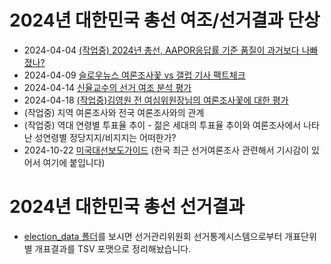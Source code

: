 # 2024년 대한민국 총선 여조/선거결과 단상

* 2024-04-04 [(작업중) 2024년 총선, AAPOR응답률 기준 품질이 과거보다 나빠졌나?](20240404Virtual.md)
* 2024-04-09 [슬로우뉴스 여론조사꽃 vs 갤럽 기사 팩트체크](20240409slownews.md)
* 2024-04-14 [신율교수의 선거 여조 분석 평가](20240414ShinYool.md)
* 2024-04-18 [(작업중)김영원 전 여심위원장님의 여론조사꽃에 대한 평가](20240418YongwonKim.md)
* (작업중) 지역 여론조사와 전국 여론조사와의 관계
* (작업중) 역대 연령별 투표율 추이 - 젊은 세대의 투표율 추이와 여론조사에서 나타난 성연령별 정당지지/비지지는 어떠한가?
* 2024-10-22 [미국대선보도가이드](20241020USElectionGuide.md) (한국 최근 선거여론조사 관련해서 기시감이 있어서 여기에 붙입니다)

# 2024년 대한민국 총선 선거결과

* [election_data 폴더](election_data/README.md)를 보시면 선거관리위원회 선거통계시스템으로부터 개표단위별 개표결과를 TSV 포맷으로 정리해놨습니다.
